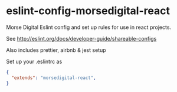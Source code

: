 # eslint-config-morsedigital-react

Morse Digital Eslint config and set up rules for use in react projects.

See http://eslint.org/docs/developer-guide/shareable-configs

Also includes prettier, airbnb & jest setup

Set up your .eslintrc as

```json
{
  "extends": "morsedigital-react",
}

```
